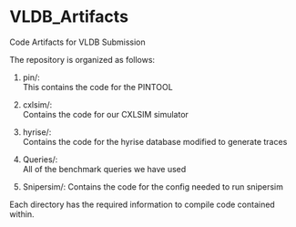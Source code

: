 # VLDB_Artifacts
Code Artifacts for VLDB Submission

The repository is organized as follows:
1. pin/:  
This contains the code for the PINTOOL

2. cxlsim/:  
Contains the code for our CXLSIM simulator

3. hyrise/:  
Contains the code for the hyrise database modified to generate traces

4. Queries/:  
All of the benchmark queries we have used

5. Snipersim/:
Contains the code for the config needed to run snipersim

Each directory has the required information to compile code contained within.